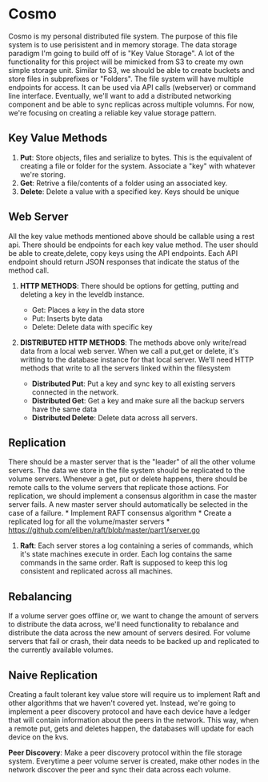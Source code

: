 # Cosmo
Cosmo is my personal distributed file system. The purpose of this file system is to use perisistent and in memory storage. The data storage paradigm I'm going to build off of is "Key Value Storage".  A lot of the functionality for this project will be mimicked from S3 to create my own simple storage unit. Similar to S3, we should be able to create buckets and store files in subprefixes or "Folders". The file system will have multiple endpoints for access. It can be used via API calls (webserver) or command line interface. Eventually, we'll want to add a distributed networking component and be able to sync replicas across multiple volumns. For now, we're focusing on creating a reliable key value storage pattern. 



## Key Value Methods

1. **Put**: Store objects, files and serialize to bytes. This is the equivalent of creating a file or folder for the system. Associate a "key" with whatever we're storing. 
2. **Get**: Retrive a file/contents of a folder using an associated key. 
3. **Delete**: Delete a value with a specified key. Keys should be unique


## Web Server
All the key value methods mentioned above should be callable using a rest api. There should be endpoints for each key value method. The user should be able to create,delete, copy keys using the API endpoints. Each API endpoint should return JSON responses that indicate the status of the method call. 

1. **HTTP METHODS**: There should be options for getting, putting and deleting a key in the leveldb instance.
	* Get: Places a key in the data store
	* Put: Inserts byte data
	* Delete: Delete data with specific key

2. **DISTRIBUTED HTTP METHODS**: The methods above only write/read data from a local web server. When we call a put,get or delete, it's writting to the database instance for that local server. We'll need HTTP methods that write to all the servers linked within the filesystem
	* **Distributed Put**: Put a key and sync key to all existing servers connected in the network. 
	* **Distributed Get**: Get a key and make sure all the backup servers have the same data
	* **Distributed Delete**: Delete data across all servers. 

## Replication
There should be a master server that is the "leader" of all the other volume servers. The data we store in the file system should be replicated to the volume servers. Whenever a get, put or delete happens, there should be remote calls to the volume servers that replicate those actions. For replication, we should implement a consensus algorithm in case the master server fails. A new master server should automatically be selected in the case of a failure. 
	* Implement RAFT consensus algorithm
	* Create a replicated log for all the volume/master servers
	* https://github.com/eliben/raft/blob/master/part1/server.go

1. **Raft**: Each server stores a log containing a series of commands, which it's state machines execute in order. Each log contains the same commands in the same order. Raft is supposed to keep this log consistent and replicated across all machines. 

## Rebalancing
If a volume server goes offline or, we want to change the amount of servers to distribute the data across, we'll need functionality to rebalance and distribute the data across the new amount of servers desired. For volume servers that fail or crash, their data needs to be backed up and replicated to the currently available volumes.

## Naive Replication
Creating a fault tolerant key value store will require us to implement Raft and other algorithms that we haven't covered yet. Instead, we're going to implement a peer discovery protocol and have each device have a ledger that will contain information about the peers in the network. This way, when a remote put, gets and deletes happen, the databases will update for each device on the kvs. 

**Peer Discovery**: Make a peer discovery protocol within the file storage system. Everytime a peer volume server is created, make other nodes in the network discover the peer and sync their data across each volume. 


 
